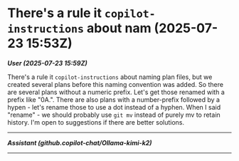 <!-- Generated by SpecStory -->

<!-- vscode Session e366adec-8168-4a7f-9c26-32f48f5f0c74 (2025-07-23 15:53Z) -->

# There's a rule it `copilot-instructions` about nam (2025-07-23 15:53Z)

_**User (2025-07-23 15:59Z)**_

There's a rule it `copilot-instructions` about naming plan files, but we created several plans before this naming convention was added. So there are several plans without a numeric prefix. Let's get those renamed with a prefix like "0A.". There are also plans with a number-prefix followed by a hypen - let's rename those to use a dot instead of a hyphen. When I said "rename" - we should probably use `git mv` instead of purely mv to retain history. I'm open to suggestions if there are better solutions.

---

_**Assistant (github.copilot-chat/Ollama-kimi-k2)**_



---

